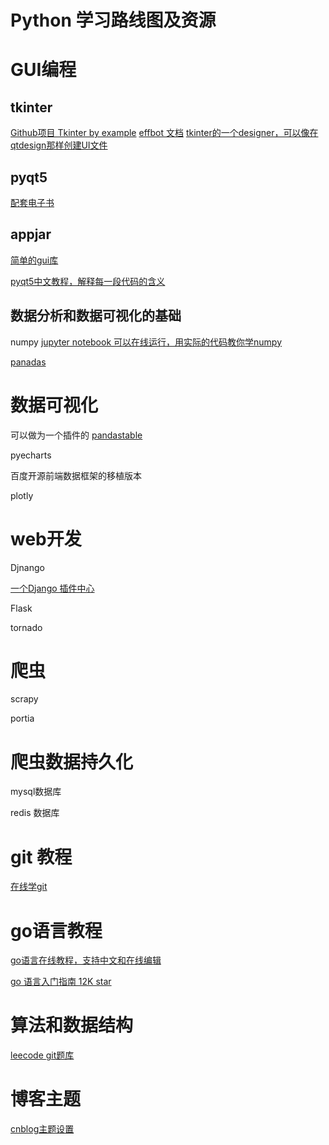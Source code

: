 # Python 学习路线图及资源

# GUI编程

## tkinter
[Github项目 Tkinter by example]( https://github.com/Dvlv/Tkinter-By-Example)
[effbot 文档](http://effbot.org/tkinterbook/)
[tkinter的一个designer，可以像在qtdesign那样创建UI文件](https://github.com/alejandroautalan/pygubu)


## pyqt5
[配套电子书](https://github.com/Dvlv/Tkinter-By-Example/blob/master/Tkinter-By-Example.pdf)
 
## appjar
[简单的gui库](http://appjar.info/)



[pyqt5中文教程，解释每一段代码的含义](https://github.com/maicss/PyQt5-Chinese-tutorial)

## 数据分析和数据可视化的基础
numpy 
[jupyter notebook 可以在线运行，用实际的代码教你学numpy](https://github.com/rougier/numpy-100)


[panadas](http://pandas.org)

# 数据可视化

可以做为一个插件的
[pandastable](https://pandastable.readthedocs.io/en/latest/dataexplore.html)

pyecharts 

百度开源前端数据框架的移植版本 


plotly

# web开发

Djnango 

[一个Django 插件中心](https://djangopackages.org/)

Flask

tornado

# 爬虫

scrapy 


portia

# 爬虫数据持久化


mysql数据库

redis 数据库 

# git 教程


[在线学git](https://learngitbranching.js.org)


# go语言教程



[go语言在线教程，支持中文和在线编辑](https://tour.go-zh.org)

[go 语言入门指南 12K star](https://github.com/KingJem/the-way-to-go_ZH_CN)

# 算法和数据结构
[leecode git题库](https://github.com/search?utf8=%E2%9C%93&q=LeetCode+python&type=)

# 博客主题
[cnblog主题设置](https://github.com/search?q=cnblog%E4%B8%BB%E9%A2%98)

